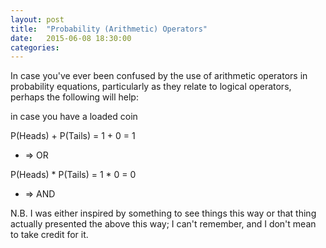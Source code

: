 ```yaml
---
layout: post
title:  "Probability (Arithmetic) Operators"
date:   2015-06-08 18:30:00
categories: 
---
```

In case you've ever been confused by the use of arithmetic operators in probability equations, particularly as they relate to logical operators, perhaps the following will help:

in case you have a loaded coin

P(Heads) + P(Tails) = 1 + 0 = 1
+ => OR

P(Heads) * P(Tails) = 1 * 0 = 0
* => AND


N.B. I was either inspired by something to see things this way or that thing actually presented the above this way; I can't remember, and I don't mean to take credit for it.
